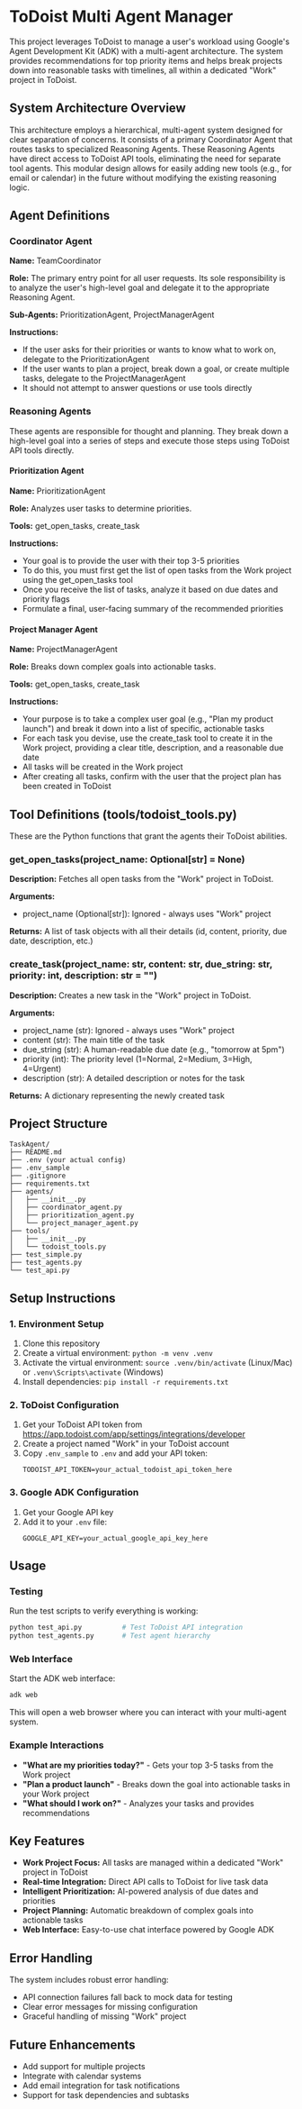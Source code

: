 # ToDoist Multi Agent Manager

This project leverages ToDoist to manage a user's workload using Google's Agent Development Kit (ADK) with a multi-agent architecture. The system provides recommendations for top priority items and helps break projects down into reasonable tasks with timelines, all within a dedicated "Work" project in ToDoist.

## System Architecture Overview
This architecture employs a hierarchical, multi-agent system designed for clear separation of concerns. It consists of a primary Coordinator Agent that routes tasks to specialized Reasoning Agents. These Reasoning Agents have direct access to ToDoist API tools, eliminating the need for separate tool agents. This modular design allows for easily adding new tools (e.g., for email or calendar) in the future without modifying the existing reasoning logic.

## Agent Definitions

### Coordinator Agent
**Name:** TeamCoordinator

**Role:** The primary entry point for all user requests. Its sole responsibility is to analyze the user's high-level goal and delegate it to the appropriate Reasoning Agent.

**Sub-Agents:** PrioritizationAgent, ProjectManagerAgent

**Instructions:**
- If the user asks for their priorities or wants to know what to work on, delegate to the PrioritizationAgent
- If the user wants to plan a project, break down a goal, or create multiple tasks, delegate to the ProjectManagerAgent
- It should not attempt to answer questions or use tools directly

### Reasoning Agents
These agents are responsible for thought and planning. They break down a high-level goal into a series of steps and execute those steps using ToDoist API tools directly.

#### Prioritization Agent
**Name:** PrioritizationAgent

**Role:** Analyzes user tasks to determine priorities.

**Tools:** get_open_tasks, create_task

**Instructions:**
- Your goal is to provide the user with their top 3-5 priorities
- To do this, you must first get the list of open tasks from the Work project using the get_open_tasks tool
- Once you receive the list of tasks, analyze it based on due dates and priority flags
- Formulate a final, user-facing summary of the recommended priorities

#### Project Manager Agent
**Name:** ProjectManagerAgent

**Role:** Breaks down complex goals into actionable tasks.

**Tools:** get_open_tasks, create_task

**Instructions:**
- Your purpose is to take a complex user goal (e.g., "Plan my product launch") and break it down into a list of specific, actionable tasks
- For each task you devise, use the create_task tool to create it in the Work project, providing a clear title, description, and a reasonable due date
- All tasks will be created in the Work project
- After creating all tasks, confirm with the user that the project plan has been created in ToDoist

## Tool Definitions (tools/todoist_tools.py)
These are the Python functions that grant the agents their ToDoist abilities.

### get_open_tasks(project_name: Optional[str] = None)
**Description:** Fetches all open tasks from the "Work" project in ToDoist.

**Arguments:**
- project_name (Optional[str]): Ignored - always uses "Work" project

**Returns:** A list of task objects with all their details (id, content, priority, due date, description, etc.)

### create_task(project_name: str, content: str, due_string: str, priority: int, description: str = "")
**Description:** Creates a new task in the "Work" project in ToDoist.

**Arguments:**
- project_name (str): Ignored - always uses "Work" project
- content (str): The main title of the task
- due_string (str): A human-readable due date (e.g., "tomorrow at 5pm")
- priority (int): The priority level (1=Normal, 2=Medium, 3=High, 4=Urgent)
- description (str): A detailed description or notes for the task

**Returns:** A dictionary representing the newly created task

## Project Structure
```
TaskAgent/
├── README.md
├── .env (your actual config)
├── .env_sample
├── .gitignore
├── requirements.txt
├── agents/
│   ├── __init__.py
│   ├── coordinator_agent.py
│   ├── prioritization_agent.py
│   └── project_manager_agent.py
├── tools/
│   ├── __init__.py
│   └── todoist_tools.py
├── test_simple.py
├── test_agents.py
└── test_api.py
```

## Setup Instructions

### 1. Environment Setup
1. Clone this repository
2. Create a virtual environment: `python -m venv .venv`
3. Activate the virtual environment: `source .venv/bin/activate` (Linux/Mac) or `.venv\Scripts\activate` (Windows)
4. Install dependencies: `pip install -r requirements.txt`

### 2. ToDoist Configuration
1. Get your ToDoist API token from https://app.todoist.com/app/settings/integrations/developer
2. Create a project named "Work" in your ToDoist account
3. Copy `.env_sample` to `.env` and add your API token:
   ```
   TODOIST_API_TOKEN=your_actual_todoist_api_token_here
   ```

### 3. Google ADK Configuration
1. Get your Google API key
2. Add it to your `.env` file:
   ```
   GOOGLE_API_KEY=your_actual_google_api_key_here
   ```

## Usage

### Testing
Run the test scripts to verify everything is working:
```bash
python test_api.py          # Test ToDoist API integration
python test_agents.py       # Test agent hierarchy
```

### Web Interface
Start the ADK web interface:
```bash
adk web
```

This will open a web browser where you can interact with your multi-agent system.

### Example Interactions
- **"What are my priorities today?"** - Gets your top 3-5 tasks from the Work project
- **"Plan a product launch"** - Breaks down the goal into actionable tasks in your Work project
- **"What should I work on?"** - Analyzes your tasks and provides recommendations

## Key Features
- **Work Project Focus:** All tasks are managed within a dedicated "Work" project in ToDoist
- **Real-time Integration:** Direct API calls to ToDoist for live task data
- **Intelligent Prioritization:** AI-powered analysis of due dates and priorities
- **Project Planning:** Automatic breakdown of complex goals into actionable tasks
- **Web Interface:** Easy-to-use chat interface powered by Google ADK

## Error Handling
The system includes robust error handling:
- API connection failures fall back to mock data for testing
- Clear error messages for missing configuration
- Graceful handling of missing "Work" project

## Future Enhancements
- Add support for multiple projects
- Integrate with calendar systems
- Add email integration for task notifications
- Support for task dependencies and subtasks